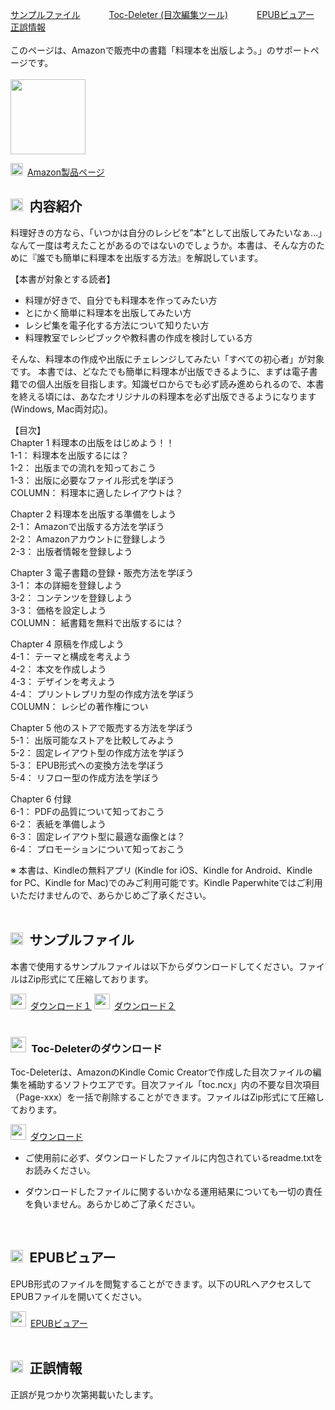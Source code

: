 [サンプルファイル](#jump-there1)  　　　[Toc-Deleter (目次編集ツール)](#jump-there2)  　　　[EPUBビュアー](#jump-there3) 　　　[正誤情報](#jump-there4)
<br/>
<br/>
このページは、Amazonで販売中の書籍「料理本を出版しよう。」のサポートページです。  
<br/>
<img src="https://user-images.githubusercontent.com/65753345/84465639-7f698780-acb2-11ea-8370-b4af30ec9478.jpg" width="120px">

<img src="https://user-images.githubusercontent.com/62088244/76576777-7c6dc800-6506-11ea-9b86-0894fb827c7e.png" width="20px">&ensp;<a href="https://www.amazon.co.jp/" target="_blank">Amazon製品ページ</a>
<br/>

## <img src="https://user-images.githubusercontent.com/65753345/83377381-62aa9580-a410-11ea-9313-8d4deca07672.png" width="20px">&ensp;内容紹介
料理好きの方なら、「いつかは自分のレシピを”本”として出版してみたいなぁ...」なんて一度は考えたことがあるのではないのでしょうか。本書は、そんな方のために『誰でも簡単に料理本を出版する方法』を解説しています。  

【本書が対象とする読者】  
- 料理が好きで、自分でも料理本を作ってみたい方  
- とにかく簡単に料理本を出版してみたい方  
- レシピ集を電子化する方法について知りたい方  
- 料理教室でレシピブックや教科書の作成を検討している方  

そんな、料理本の作成や出版にチェレンジしてみたい「すべての初心者」が対象です。
本書では、どなたでも簡単に料理本が出版できるように、まずは電子書籍での個人出版を目指します。知識ゼロからでも必ず読み進められるので、本書を終える頃には、あなたオリジナルの料理本を必ず出版できるようになります(Windows, Mac両対応)。   

【目次】  
Chapter 1 料理本の出版をはじめよう！！	  
1-1： 料理本を出版するには？  
1-2： 出版までの流れを知っておこう  
1-3： 出版に必要なファイル形式を学ぼう  
COLUMN： 料理本に適したレイアウトは？  

Chapter 2 料理本を出版する準備をしよう  
2-1： Amazonで出版する方法を学ぼう  
2-2： Amazonアカウントに登録しよう  
2-3： 出版者情報を登録しよう

Chapter 3 電子書籍の登録・販売方法を学ぼう  
3-1： 本の詳細を登録しよう  
3-2： コンテンツを登録しよう  
3-3： 価格を設定しよう  
COLUMN： 紙書籍を無料で出版するには？  

Chapter 4 原稿を作成しよう  
4-1： テーマと構成を考えよう  
4-2： 本文を作成しよう  
4-3： デザインを考えよう  
4-4： プリントレプリカ型の作成方法を学ぼう  
COLUMN： レシピの著作権につい  

Chapter 5 他のストアで販売する方法を学ぼう  
5-1： 出版可能なストアを比較してみよう  
5-2： 固定レイアウト型の作成方法を学ぼう  
5-3： EPUB形式への変換方法を学ぼう  
5-4： リフロー型の作成方法を学ぼう  

Chapter 6 付録  
6-1： PDFの品質について知っておこう  
6-2： 表紙を準備しよう  
6-3： 固定レイアウト型に最適な画像とは？  
6-4： プロモーションについて知っておこう  

※ 本書は、Kindleの無料アプリ (Kindle for iOS、Kindle for Android、Kindle for PC、Kindle for Mac)でのみご利用可能です。Kindle Paperwhiteではご利用いただけませんので、あらかじめご了承ください。  
<br/>

## <img src="https://user-images.githubusercontent.com/65753345/83377381-62aa9580-a410-11ea-9313-8d4deca07672.png" width="20px">&ensp;<a name="jump-there1">サンプルファイル</a>

本書で使用するサンプルファイルは以下からダウンロードしてください。ファイルはZip形式にて圧縮しております。

<img src="https://user-images.githubusercontent.com/62088244/76489282-36aff180-646b-11ea-977c-f4ed77d5b8d8.png" width="25px">&ensp;[ダウンロード１](https://github.com/mitubayasi/SPCB/raw/master/SAMPLE_1.zip)
<img src="https://user-images.githubusercontent.com/62088244/76489282-36aff180-646b-11ea-977c-f4ed77d5b8d8.png" width="25px">&ensp;[ダウンロード２](https://github.com/mitubayasi/SPCB/raw/master/SAMPLE_2.zip)
<br/>
<br/>

### <img src="https://user-images.githubusercontent.com/65753345/83582684-20529700-a57d-11ea-8f98-dbddb23b77d6.png" width="25px">&ensp;<a name="jump-there2">Toc-Deleterのダウンロード</a>
  
Toc-Deleterは、AmazonのKindle Comic Creatorで作成した目次ファイルの編集を補助するソフトウエアです。目次ファイル「toc.ncx」内の不要な目次項目（Page-xxx）を一括で削除することができます。ファイルはZip形式にて圧縮しております。 

<img src="https://user-images.githubusercontent.com/62088244/76489282-36aff180-646b-11ea-977c-f4ed77d5b8d8.png" width="25px">&ensp;[ダウンロード](https://github.com/mitubayasi/SPCB/raw/master/Toc-Deleter.zip)

- ご使用前に必ず、ダウンロードしたファイルに内包されているreadme.txtをお読みください。

- ダウンロードしたファイルに関するいかなる運用結果についても一切の責任を負いません。あらかじめご了承ください。  
<br/>

## <img src="https://user-images.githubusercontent.com/65753345/83377381-62aa9580-a410-11ea-9313-8d4deca07672.png" width="20px">&ensp;<a name="jump-there3">EPUBビュアー</a>
EPUB形式のファイルを閲覧することができます。以下のURLへアクセスしてEPUBファイルを開いてください。  

<img src="https://user-images.githubusercontent.com/65753345/83375423-cbdada80-a409-11ea-904e-b87223f638e9.png" width="25px">&ensp;[EPUBビュアー](https://mitubayasi.github.io/SPCB/bibi/)
<br/>
<br/>

## <img src="https://user-images.githubusercontent.com/65753345/83377381-62aa9580-a410-11ea-9313-8d4deca07672.png" width="20px">&ensp;<a name="jump-there4">正誤情報</a>
正誤が見つかり次第掲載いたします。  
<br/>
<br/>
<br/>
<br/>
<br/>
<br/>
<br/>

